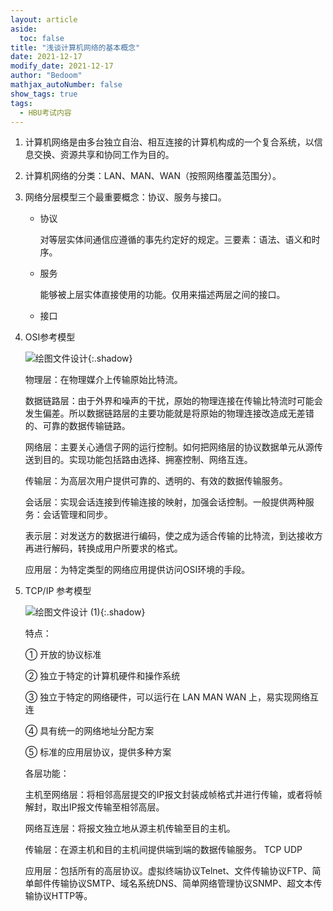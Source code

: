 ```yaml
---
layout: article
aside:
  toc: false
title: "浅谈计算机网络的基本概念"
date: 2021-12-17
modify_date: 2021-12-17
author: "Bedoom"
mathjax_autoNumber: false
show_tags: true
tags: 
  - HBU考试内容
---
```


1. 计算机网络是由多台独立自治、相互连接的计算机构成的一个复合系统，以信息交换、资源共享和协同工作为目的。

2. 计算机网络的分类：LAN、MAN、WAN（按照网络覆盖范围分）。

3. 网络分层模型三个最重要概念：协议、服务与接口。

   * 协议

     对等层实体间通信应遵循的事先约定好的规定。三要素：语法、语义和时序。

   * 服务

     能够被上层实体直接使用的功能。仅用来描述两层之间的接口。

   * 接口

   <!--more-->

4. OSI参考模型

   ![绘图文件设计](https://gitee.com/bedoom/images/raw/master/202112171355553.svg){:.shadow}

   物理层：在物理媒介上传输原始比特流。

   数据链路层：由于外界和噪声的干扰，原始的物理连接在传输比特流时可能会发生偏差。所以数据链路层的主要功能就是将原始的物理连接改造成无差错的、可靠的数据传输链路。

   网络层：主要关心通信子网的运行控制。如何把网络层的协议数据单元从源传送到目的。实现功能包括路由选择、拥塞控制、网络互连。

   传输层：为高层次用户提供可靠的、透明的、有效的数据传输服务。

   会话层：实现会话连接到传输连接的映射，加强会话控制。一般提供两种服务：会话管理和同步。

   表示层：对发送方的数据进行编码，使之成为适合传输的比特流，到达接收方再进行解码，转换成用户所要求的格式。

   应用层：为特定类型的网络应用提供访问OSI环境的手段。

5. TCP/IP 参考模型

   ![绘图文件设计 (1)](https://gitee.com/bedoom/images/raw/master/202112171430367.svg){:.shadow}

   特点：

   ① 开放的协议标准

   ② 独立于特定的计算机硬件和操作系统

   ③ 独立于特定的网络硬件，可以运行在 LAN MAN WAN 上，易实现网络互连

   ④ 具有统一的网络地址分配方案

   ⑤ 标准的应用层协议，提供多种方案

   各层功能：

   主机至网络层：将相邻高层提交的IP报文封装成帧格式并进行传输，或者将帧解封，取出IP报文传输至相邻高层。

   网络互连层：将报文独立地从源主机传输至目的主机。

   传输层：在源主机和目的主机间提供端到端的数据传输服务。 TCP UDP

   应用层：包括所有的高层协议。虚拟终端协议Telnet、文件传输协议FTP、简单邮件传输协议SMTP、域名系统DNS、简单网络管理协议SNMP、超文本传输协议HTTP等。

   
